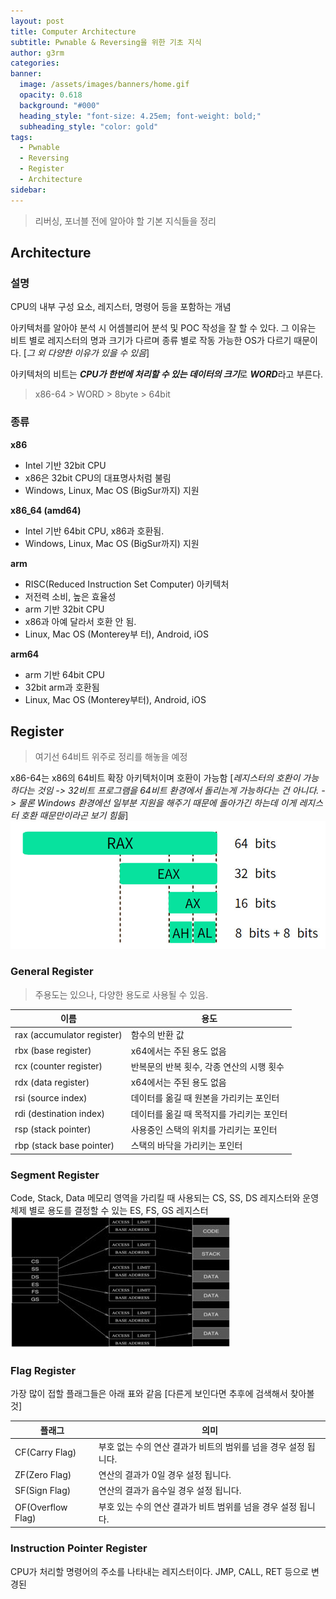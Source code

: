 ```yaml
---
layout: post
title: Computer Architecture
subtitle: Pwnable & Reversing을 위한 기초 지식
author: g3rm
categories: 
banner:
  image: /assets/images/banners/home.gif
  opacity: 0.618
  background: "#000"
  heading_style: "font-size: 4.25em; font-weight: bold;"
  subheading_style: "color: gold"
tags:
  - Pwnable
  - Reversing
  - Register
  - Architecture
sidebar:
---
```

> 리버싱, 포너블 전에 알아야 할 기본 지식들을 정리

## Architecture
### 설명
CPU의 내부 구성 요소, 레지스터, 명령어 등을 포함하는 개념   

아키텍처를 알아야 분석 시 어셈블리어 분석 및 POC 작성을 잘 할 수 있다.
그 이유는 비트 별로 레지스터의 명과 크기가 다르며 종류 별로 작동 가능한 OS가 다르기 때문이다.
[*그 외 다양한 이유가 있을 수 있음*]
   
아키텍처의 비트는 ***CPU가 한번에 처리할 수 있는 데이터의 크기***로 ***WORD***라고 부른다.
>x86-64 > WORD > 8byte > 64bit


### 종류
**x86**
- Intel 기반 32bit CPU
- x86은 32bit CPU의 대표명사처럼 불림
- Windows, Linux, Mac OS (BigSur까지) 지원

**x86_64 (amd64)**
- Intel 기반 64bit CPU, x86과 호환됨.
- Windows, Linux, Mac OS (BigSur까지) 지원

**arm**
- RISC(Reduced Instruction Set Computer) 아키텍처
- 저전력 소비, 높은 효율성
- arm 기반 32bit CPU
- x86과 아예 달라서 호환 안 됨.
- Linux, Mac OS (Monterey부 터), Android, iOS

**arm64**
- arm 기반 64bit CPU
- 32bit arm과 호환됨
- Linux, Mac OS (Monterey부터), Android, iOS

## Register
> 여기선 64비트 위주로 정리를 해놓을 예정

x86-64는 x86의 64비트 확장 아키텍처이며 호환이 가능함 [*레지스터의 호환이 가능하다는 것임 -> 32비트 프로그램을 64비트 환경에서 돌리는게 가능하다는 건 아니다. -> 물론 Windows 환경에선 일부분 지원을 해주기 때문에 돌아가긴 하는데 이게 레지스터 호환 때문만이라곤 보기 힘듦*]
![](/assets/images/posts/2025-04-28-CA/7c7082f38646f3ccb51afe82f93edbd1_MD5.jpeg)
### General Register
> 주용도는 있으나, 다양한 용도로 사용될 수 있음.
   
| **이름**                     | **용도**                   |
| -------------------------- | ------------------------ |
| rax (accumulator register) | 함수의 반환 값                 |
| rbx (base register)        | x64에서는 주된 용도 없음          |
| rcx (counter register)     | 반복문의 반복 횟수, 각종 연산의 시행 횟수 |
| rdx (data register)        | x64에서는 주된 용도 없음          |
| rsi (source index)         | 데이터를 옮길 때 원본을 가리키는 포인터   |
| rdi (destination index)    | 데이터를 옮길 때 목적지를 가리키는 포인터  |
| rsp (stack pointer)        | 사용중인 스택의 위치를 가리키는 포인터    |
| rbp (stack base pointer)   | 스택의 바닥을 가리키는 포인터         |
   
### Segment Register
Code, Stack, Data 메모리 영역을 가리킬 때 사용되는 CS, SS, DS 레지스터와 운영체제 별로 용도를 결정할 수 있는 ES, FS, GS 레지스터 
![](/assets/images/posts/2025-04-28-CA/e9df8bbab3a81b286eab30c0b2b15702_MD5.jpeg)

### Flag Register
가장 많이 접할 플래그들은 아래 표와 같음 [다른게 보인다면 추후에 검색해서 찾아볼 것] 
   
| **플래그**           | **의미**                                |
| ----------------- | ------------------------------------- |
| CF(Carry Flag)    | 부호 없는 수의 연산 결과가 비트의 범위를 넘을 경우 설정 됩니다. |
| ZF(Zero Flag)     | 연산의 결과가 0일 경우 설정 됩니다.                 |
| SF(Sign Flag)     | 연산의 결과가 음수일 경우 설정 됩니다.                |
| OF(Overflow Flag) | 부호 있는 수의 연산 결과가 비트 범위를 넘을 경우 설정 됩니다.  |

### Instruction Pointer Register
CPU가 처리할 명령어의 주소를 나타내는 레지스터이다. JMP, CALL, RET 등으로 변경된
